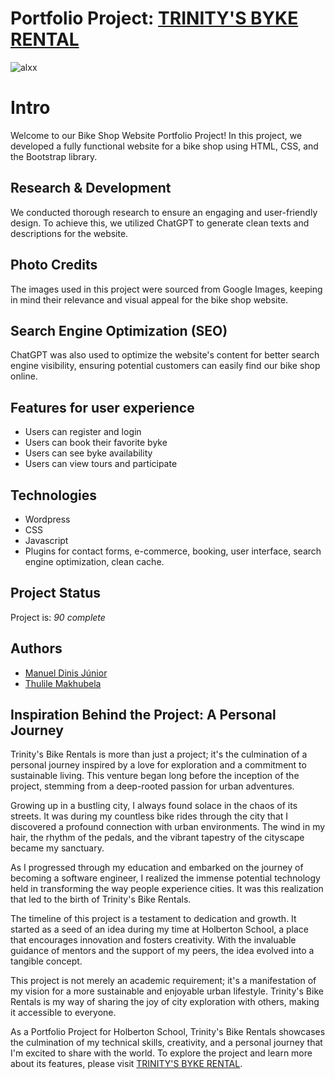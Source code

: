 # Portfolio Project: [TRINITY'S BYKE RENTAL](https://bikeshop.manueldinisjunior.com/)

![alxx](https://pbs.twimg.com/media/F5iBCsmW0AAGr0y?format=jpg&name=small)

# Intro

Welcome to our Bike Shop Website Portfolio Project! In this project, we developed a fully functional website for a bike shop using HTML, CSS, and the Bootstrap library.

## Research & Development

We conducted thorough research to ensure an engaging and user-friendly design. To achieve this, we utilized ChatGPT to generate clean texts and descriptions for the website. 

## Photo Credits

The images used in this project were sourced from Google Images, keeping in mind their relevance and visual appeal for the bike shop website.

## Search Engine Optimization (SEO)

ChatGPT was also used to optimize the website's content for better search engine visibility, ensuring potential customers can easily find our bike shop online.

## Features for user experience

- Users can register and login
- Users can book their favorite byke
- Users can see byke availability
- Users can view tours and participate

## Technologies

- Wordpress
- CSS
- Javascript
- Plugins for contact forms, e-commerce, booking, user interface, search engine optimization, clean cache.

## Project Status
Project is:  _90 complete_ 

## Authors

- [Manuel Dinis Júnior](https://www.github.com/manueldinisjunior)
- [Thulile Makhubela ](https://github.com/ShadowP2066)

## Inspiration Behind the Project: A Personal Journey

Trinity's Bike Rentals is more than just a project; it's the culmination of a personal journey inspired by a love for exploration and a commitment to sustainable living. This venture began long before the inception of the project, stemming from a deep-rooted passion for urban adventures.

Growing up in a bustling city, I always found solace in the chaos of its streets. It was during my countless bike rides through the city that I discovered a profound connection with urban environments. The wind in my hair, the rhythm of the pedals, and the vibrant tapestry of the cityscape became my sanctuary.

As I progressed through my education and embarked on the journey of becoming a software engineer, I realized the immense potential technology held in transforming the way people experience cities. It was this realization that led to the birth of Trinity's Bike Rentals.

The timeline of this project is a testament to dedication and growth. It started as a seed of an idea during my time at Holberton School, a place that encourages innovation and fosters creativity. With the invaluable guidance of mentors and the support of my peers, the idea evolved into a tangible concept.

This project is not merely an academic requirement; it's a manifestation of my vision for a more sustainable and enjoyable urban lifestyle. Trinity's Bike Rentals is my way of sharing the joy of city exploration with others, making it accessible to everyone.

As a Portfolio Project for Holberton School, Trinity's Bike Rentals showcases the culmination of my technical skills, creativity, and a personal journey that I'm excited to share with the world. To explore the project and learn more about its features, please visit [TRINITY'S BYKE RENTAL](https://bikeshop.manueldinisjunior.com/).
